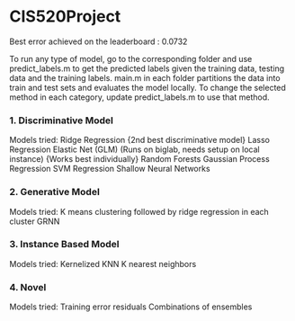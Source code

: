 # CIS520Project
Best error achieved on the leaderboard : 0.0732

To run any type of model, go to the corresponding folder and use predict_labels.m to get the predicted labels given the training data, testing data and the training labels. 
main.m in each folder partitions the data into train and test sets and evaluates the model locally. 
To change the selected method in each category, update predict_labels.m to use that method.

### 1. Discriminative Model
Models tried:
Ridge Regression {2nd best discriminative model}
Lasso Regression
Elastic Net (GLM) (Runs on biglab, needs setup on local instance) {Works best individually}
Random Forests
Gaussian Process Regression 
SVM Regression
Shallow Neural Networks

### 2. Generative Model
Models tried:
K means clustering followed by ridge regression in each cluster
GRNN

### 3. Instance Based Model
Models tried:
Kernelized KNN
K nearest neighbors

### 4. Novel
Models tried:
Training error residuals 
Combinations of ensembles
